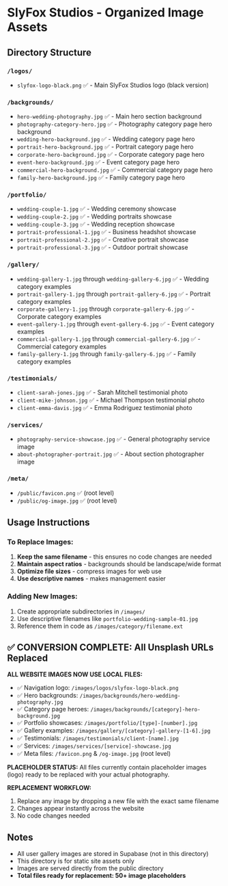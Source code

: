 # SlyFox Studios - Organized Image Assets

## Directory Structure

### `/logos/`
- `slyfox-logo-black.png` ✅ - Main SlyFox Studios logo (black version)

### `/backgrounds/`
- `hero-wedding-photography.jpg` ✅ - Main hero section background
- `photography-category-hero.jpg` ✅ - Photography category page hero background
- `wedding-hero-background.jpg` ✅ - Wedding category page hero
- `portrait-hero-background.jpg` ✅ - Portrait category page hero
- `corporate-hero-background.jpg` ✅ - Corporate category page hero
- `event-hero-background.jpg` ✅ - Event category page hero
- `commercial-hero-background.jpg` ✅ - Commercial category page hero
- `family-hero-background.jpg` ✅ - Family category page hero

### `/portfolio/`
- `wedding-couple-1.jpg` ✅ - Wedding ceremony showcase
- `wedding-couple-2.jpg` ✅ - Wedding portraits showcase
- `wedding-couple-3.jpg` ✅ - Wedding reception showcase
- `portrait-professional-1.jpg` ✅ - Business headshot showcase
- `portrait-professional-2.jpg` ✅ - Creative portrait showcase
- `portrait-professional-3.jpg` ✅ - Outdoor portrait showcase

### `/gallery/`
- `wedding-gallery-1.jpg` through `wedding-gallery-6.jpg` ✅ - Wedding category examples
- `portrait-gallery-1.jpg` through `portrait-gallery-6.jpg` ✅ - Portrait category examples
- `corporate-gallery-1.jpg` through `corporate-gallery-6.jpg` ✅ - Corporate category examples
- `event-gallery-1.jpg` through `event-gallery-6.jpg` ✅ - Event category examples
- `commercial-gallery-1.jpg` through `commercial-gallery-6.jpg` ✅ - Commercial category examples
- `family-gallery-1.jpg` through `family-gallery-6.jpg` ✅ - Family category examples

### `/testimonials/`
- `client-sarah-jones.jpg` ✅ - Sarah Mitchell testimonial photo
- `client-mike-johnson.jpg` ✅ - Michael Thompson testimonial photo
- `client-emma-davis.jpg` ✅ - Emma Rodriguez testimonial photo

### `/services/`
- `photography-service-showcase.jpg` ✅ - General photography service image
- `about-photographer-portrait.jpg` ✅ - About section photographer image

### `/meta/`
- `/public/favicon.png` ✅ (root level)
- `/public/og-image.jpg` ✅ (root level)

## Usage Instructions

### To Replace Images:
1. **Keep the same filename** - this ensures no code changes are needed
2. **Maintain aspect ratios** - backgrounds should be landscape/wide format
3. **Optimize file sizes** - compress images for web use
4. **Use descriptive names** - makes management easier

### Adding New Images:
1. Create appropriate subdirectories in `/images/`
2. Use descriptive filenames like `portfolio-wedding-sample-01.jpg`
3. Reference them in code as `/images/category/filename.ext`

## ✅ CONVERSION COMPLETE: All Unsplash URLs Replaced

**ALL WEBSITE IMAGES NOW USE LOCAL FILES:**
- ✅ Navigation logo: `/images/logos/slyfox-logo-black.png`
- ✅ Hero backgrounds: `/images/backgrounds/hero-wedding-photography.jpg`
- ✅ Category page heroes: `/images/backgrounds/[category]-hero-background.jpg`
- ✅ Portfolio showcases: `/images/portfolio/[type]-[number].jpg`
- ✅ Gallery examples: `/images/gallery/[category]-gallery-[1-6].jpg`
- ✅ Testimonials: `/images/testimonials/client-[name].jpg`
- ✅ Services: `/images/services/[service]-showcase.jpg`
- ✅ Meta files: `/favicon.png` & `/og-image.jpg` (root level)

**PLACEHOLDER STATUS:**
All files currently contain placeholder images (logo) ready to be replaced with your actual photography. 

**REPLACEMENT WORKFLOW:**
1. Replace any image by dropping a new file with the exact same filename
2. Changes appear instantly across the website
3. No code changes needed

## Notes
- All user gallery images are stored in Supabase (not in this directory)
- This directory is for static site assets only
- Images are served directly from the public directory
- **Total files ready for replacement: 50+ image placeholders**